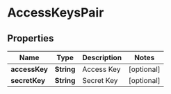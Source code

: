 
# AccessKeysPair

## Properties
Name | Type | Description | Notes
------------ | ------------- | ------------- | -------------
**accessKey** | **String** | Access Key |  [optional]
**secretKey** | **String** | Secret Key |  [optional]



